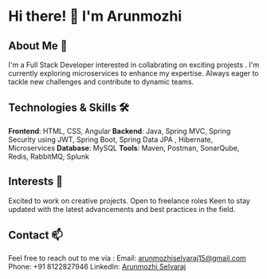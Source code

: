 # Hi there! 👋 I'm Arunmozhi

## About Me 🌟

I'm a Full Stack Developer interested in collabrating on exciting projests . I'm currently exploring microservices to enhance my expertise. Always eager to tackle new challenges and contribute to dynamic teams.

## Technologies & Skills 🛠️

**Frontend**: HTML, CSS, Angular
**Backend**: Java, Spring MVC, Spring Security using JWT, Spring Boot, Spring Data JPA , Hibernate, Microservices
**Database**: MySQL
**Tools**: Maven, Postman, SonarQube, Redis, RabbitMQ, Splunk

## Interests 🤝

Excited to work on creative projects.
Open to freelance roles
Keen to stay updated with the latest advancements and best practices in the field.

## Contact 📫

Feel free to reach out to me via :
Email: arunmozhiselvaraj15@gmail.com
Phone: +91 8122827946
LinkedIn: [Arunmozhi Selvaraj](https://www.linkedin.com/in/arunmozhiSelvaraj/)
